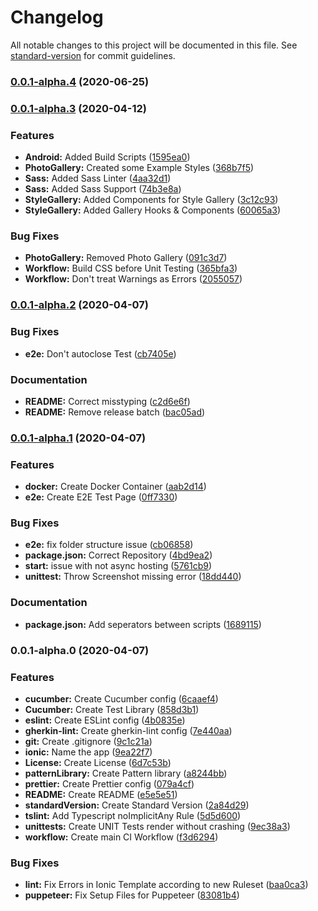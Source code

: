 # Changelog

All notable changes to this project will be documented in this file. See [standard-version](https://github.com/conventional-changelog/standard-version) for commit guidelines.

### [0.0.1-alpha.4](https://github.com/Henrik-Geissler/ionic-ci-template/compare/v0.0.1-alpha.3...v0.0.1-alpha.4) (2020-06-25)

### [0.0.1-alpha.3](https://github.com/Henrik-Geissler/ionic-ci-template/compare/v0.0.1-alpha.2...v0.0.1-alpha.3) (2020-04-12)


### Features

* **Android:** Added Build Scripts ([1595ea0](https://github.com/Henrik-Geissler/ionic-ci-template/commit/1595ea082ca368679103813fcae3cede79739fff))
* **PhotoGallery:** Created some Example Styles ([368b7f5](https://github.com/Henrik-Geissler/ionic-ci-template/commit/368b7f5ca37829bc057b32c987ef618b0493a18a))
* **Sass:** Added Sass Linter ([4aa32d1](https://github.com/Henrik-Geissler/ionic-ci-template/commit/4aa32d162f9fd6a6c0d356c6b26f3f8ebfd83ea8))
* **Sass:** Added Sass Support ([74b3e8a](https://github.com/Henrik-Geissler/ionic-ci-template/commit/74b3e8a6c7667e36d242c16d68c17f784539be46))
* **StyleGallery:** Added Components for Style Gallery ([3c12c93](https://github.com/Henrik-Geissler/ionic-ci-template/commit/3c12c93f6ab2cc5c21d059e34cd84eedcc4cee0c))
* **StyleGallery:** Added Gallery Hooks & Components ([60065a3](https://github.com/Henrik-Geissler/ionic-ci-template/commit/60065a3a2a02385d508e1ff75afd1f5a858e77c7))


### Bug Fixes

* **PhotoGallery:** Removed Photo Gallery ([091c3d7](https://github.com/Henrik-Geissler/ionic-ci-template/commit/091c3d7e319dd53ff55f72e0f10a87300e73e46d))
* **Workflow:** Build CSS before Unit Testing ([365bfa3](https://github.com/Henrik-Geissler/ionic-ci-template/commit/365bfa345a7112ee24f74ccddc217f85147c4e7e))
* **Workflow:** Don't treat Warnings as Errors ([2055057](https://github.com/Henrik-Geissler/ionic-ci-template/commit/2055057cb55d73e5964c3ceeaf990ca73b7d76f3))

### [0.0.1-alpha.2](https://github.com/Henrik-Geissler/ionic-ci-template/compare/v0.0.1-alpha.1...v0.0.1-alpha.2) (2020-04-07)

### Bug Fixes

- **e2e:** Don't autoclose Test ([cb7405e](https://github.com/Henrik-Geissler/ionic-ci-template/commit/cb7405e756c4d5ddca09a8ab1fa4103d8bef665b))

### Documentation

- **README:** Correct misstyping ([c2d6e6f](https://github.com/Henrik-Geissler/ionic-ci-template/commit/c2d6e6f0a864686610a04f8f3ca7bd92dfec15e0))
- **README:** Remove release batch ([bac05ad](https://github.com/Henrik-Geissler/ionic-ci-template/commit/bac05ad7052f06de9ee43b241f23631d09ae38b1))

### [0.0.1-alpha.1](https://github.com/Henrik-Geissler/ionic-ci-template/compare/v0.0.1-alpha.0...v0.0.1-alpha.1) (2020-04-07)

### Features

- **docker:** Create Docker Container ([aab2d14](https://github.com/Henrik-Geissler/ionic-ci-template/commit/aab2d14a069153a610fbea941cee51ebb4864f59))
- **e2e:** Create E2E Test Page ([0ff7330](https://github.com/Henrik-Geissler/ionic-ci-template/commit/0ff73306de46deb62fe8265e12677b886af0c404))

### Bug Fixes

- **e2e:** fix folder structure issue ([cb06858](https://github.com/Henrik-Geissler/ionic-ci-template/commit/cb06858ab69eac33f2c2033b157562fd4a30db3f))
- **package.json:** Correct Repository ([4bd9ea2](https://github.com/Henrik-Geissler/ionic-ci-template/commit/4bd9ea27ddd4102c837ce655503f391aae64c142))
- **start:** issue with not async hosting ([5761cb9](https://github.com/Henrik-Geissler/ionic-ci-template/commit/5761cb95c20e74ef9a3b83d46a5bf10565172541))
- **unittest:** Throw Screenshot missing error ([18dd440](https://github.com/Henrik-Geissler/ionic-ci-template/commit/18dd4406f4e38212b0feb32423583eef35f4aa02))

### Documentation

- **package.json:** Add seperators between scripts ([1689115](https://github.com/Henrik-Geissler/ionic-ci-template/commit/16891152a9ca80a96a8def8a9bd51406625ee1a6))

### 0.0.1-alpha.0 (2020-04-07)

### Features

- **cucumber:** Create Cucumber config ([6caaef4](https://github.com/Henrik-Geissler/WebApp/commit/6caaef400ddb4cef01d2d6a5fb209e579ebc430c))
- **Cucumber:** Create Test Library ([858d3b1](https://github.com/Henrik-Geissler/WebApp/commit/858d3b171eee0a8ca009d3dd0d10810caf28202c))
- **eslint:** Create ESLint config ([4b0835e](https://github.com/Henrik-Geissler/WebApp/commit/4b0835e6a2b2af3469fe06228aff9bdec4371ed4))
- **gherkin-lint:** Create gherkin-lint config ([7e440aa](https://github.com/Henrik-Geissler/WebApp/commit/7e440aa31b978811cbd4088ac44d844fda9990a3))
- **git:** Create .gitignore ([9c1c21a](https://github.com/Henrik-Geissler/WebApp/commit/9c1c21a390ead5fff901cd1704b5d34dbaadf11e))
- **ionic:** Name the app ([9ea22f7](https://github.com/Henrik-Geissler/WebApp/commit/9ea22f764f2571ae513b0658ced671185a66c88f))
- **License:** Create License ([6d7c53b](https://github.com/Henrik-Geissler/WebApp/commit/6d7c53bffff5e1732569e18401b9302d40fe21aa))
- **patternLibrary:** Create Pattern library ([a8244bb](https://github.com/Henrik-Geissler/WebApp/commit/a8244bbc2d50214cc326009a510e74ebd626f208))
- **prettier:** Create Prettier config ([079a4cf](https://github.com/Henrik-Geissler/WebApp/commit/079a4cf6af698e1e34593cd3008dd8e41790d10a))
- **README:** Create README ([e5e5e51](https://github.com/Henrik-Geissler/WebApp/commit/e5e5e5182b2f399254bbb0ff93a1a3d20f197d49))
- **standardVersion:** Create Standard Version ([2a84d29](https://github.com/Henrik-Geissler/WebApp/commit/2a84d29cfc2a7980629ce7b588b29e5810cb201b))
- **tslint:** Add Typescript noImplicitAny Rule ([5d5d600](https://github.com/Henrik-Geissler/WebApp/commit/5d5d600dce57c64328ad7ab04cc7ec687193f8a5))
- **unittests:** Create UNIT Tests render without crashing ([9ec38a3](https://github.com/Henrik-Geissler/WebApp/commit/9ec38a31fba55beb3768de9ab05e241bf5c91a4d))
- **workflow:** Create main CI Workflow ([f3d6294](https://github.com/Henrik-Geissler/WebApp/commit/f3d629464e31b93409f332290030dd6caa889ca0))

### Bug Fixes

- **lint:** Fix Errors in Ionic Template according to new Ruleset ([baa0ca3](https://github.com/Henrik-Geissler/WebApp/commit/baa0ca3fce907d2a9f00fa39193817dc7676f12f))
- **puppeteer:** Fix Setup Files for Puppeteer ([83081b4](https://github.com/Henrik-Geissler/WebApp/commit/83081b476a16151651ba5d6858479a040f09cbc7))
